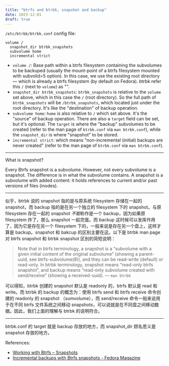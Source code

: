 ```yaml
---
title: "btrfs and btrbk, snapshot and backup"
date: 2023-12-01
draft: true
---
```


`/etc/btrbk/btrbk.conf` config file:

```
volume /
  snapshot_dir btrbk_snapshots
  subvolume home
  incremental strict
```

- `volume /`: Base path within a btrfs filesystem containing the subvolumes to be backuped (usually the mount-point of a btrfs filesystem mounted with subvolid=5 option). In this case, we use the existing root directory — which is already a btrfs filesystem (by default on Fedora). btrbk refer this `/` (next to `volume`) as "<volume-directory>".
- `snapshot_dir btrbk_snapshots`: `btrbk_snapshots` is relative to the `volume` set above, which in this case the `/` (root directory). So the full path of `btrbk_snapshots` will be `/btrbk_snapshots`, which located just under the root directory. It's like the "destination" of backup operation.
- `subvolume home`: `home` is also relative to `/` which set above. It's the "source" of backup operation. There are also a `target` field can be set, but it's optional. The `target` is where the "backup" subvolumes to be created (refer to the man page of `btrbk.conf` via `man btrbk.conf`), while the `snapshot_dir` is where "snapshot" to be stored.
- `incremental strict`: which means "non-incremental (initial) backups are never created" (refer to the man page of `btrbk.conf` via `man btrbk.conf`).

---

What is snapshot?

Every Btrfs snapshot is a subvolume. However, not every subvolume is a snapshot. The difference is in what the subvolume contains. A snapshot is a subvolume with added content: it holds references to current and/or past versions of files (inodes).

---

似乎，btrbk 说的 snapshot 指的是与原系统 filesystem 存储在一起的 snapshot，而 backup 指的是在另一个独立的 filesystem 下的 snapshot。与原 filesystem 存在一起的 snapshot *不能*称作是一个 backup，因为如果原 filesystem 炸了，那么 snapshot 一起完蛋。而 backup 这时候可以发挥作用了，因为它是存在另一个 filesystem 下的，一般来说是存在另一个盘上，这样才算是 backup。snapshot 和 bakcup 的区别主要在这。以下是 btrbk man page 对 btrfs snapshot 和 btrbk snapshot 区别的简短说明：

> Note that in btrfs terminology, a snapshot is a “subvolume with a given initial content of the original subvolume” (showing a parent-uuid, see btrfs-subvolume(8)), and they can be read-write (default) or read-only. In btrbk terminology, snapshot means “read-only btrfs snapshot”, and backup means “read-only subvolume created with send/receive” (showing a received-uuid). — `man btrbk`

可以得知，btrbk 创建的 snapshot 默认是 readonly 的，btrfs 默认是 read 和 write。而 btrbk 的 backup 的概念为：使用 btrfs send 和 btrfs receive 命令创建的 readonly 的 snapshot （sumvolume），而 send/receive 命令一般来说用于在不同 btrfs 文件系统之间移动 snapshots，可以说就是在不同盘之间移动数据。因此，我们上面的理解与 btrbk 的说明符合。

---

btrbk.conf 的 target 就是 backup 存放的地方，而 snapshot_dir 顾名思义是 snapshot 存放的地方。

References:

- [Working with Btrfs – Snapshots](https://fedoramagazine.org/working-with-btrfs-snapshots/)
- [Incremental backups with Btrfs snapshots - Fedora Magazine](https://fedoramagazine.org/btrfs-snapshots-backup-incremental/)
